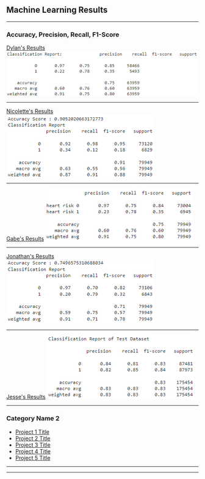 ## Machine Learning Results

---

### Accuracy, Precision, Recall, F1-Score

[Dylan's Results](/sample_page)
<img src="images/Dylan_model.png?raw=true"/>

---
[Nicolette's Results](/pdf/sample_presentation.pdf)
<img src="images/nicolette_model.png?raw=true"/>

---
[Gabe's Results](http://example.com/)
<img src="images/gabe_model.png?raw=true"/>

---
[Jonathan's Results](http://example.com/)
<img src="images/jonathan_model.png?raw=true"/>


---
[Jesse's Results](http://example.com/)
<img src="images/jesse_model.png?raw=true"/>

---

### Category Name 2

- [Project 1 Title](http://example.com/)
- [Project 2 Title](http://example.com/)
- [Project 3 Title](http://example.com/)
- [Project 4 Title](http://example.com/)
- [Project 5 Title](http://example.com/)

---




---

<!-- Remove above link if you don't want to attibute -->
